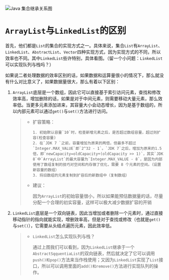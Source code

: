 ![Java 集合继承关系图](https://cs-wlei224.obs.cn-south-1.myhuaweicloud.com/blog-imgs/202312121816932.png)

# `ArrayList`与`LinkedList`的区别

首先，他们都是`List`的集合的实现方式之一。具体来说，集合`List`有`ArrayList`、`LinkedList`、`AbstractList`、`Vector`四种实现方式，因为实现方式的不同，所以效率也不同。其中`LinkedList`些许特别，具体看图。（留一个小问题：`LinkedList`可以实现队列与栈吗？）

如果说二者处理数据的效率区别的话，如果数据和运算量很小的情况下，那么就没有什么对比意义了，如果数据量很大，那么有着以下区别：

1. `ArrayList`底层是一个数组，因此它可以直接基于索引访问元素，查找和修改效率高，增加删除的话，如果是对于中间元素，则需要移动大量元素，那么效率低。当更多元素添加进来，其容量大小会动态增长，因为是基于数组的，所以内部元素可以通过`get()`与`set()`方法进行访问。

	> - 扩容策略：
	>
	>    	1. 初始默认容量`10`时，检查新增元素之后，是否超过数组容量，超过则扩容(检查容量)
	>    	2. 在`JDK 7 `之前，容量增加为原来的两倍，但最多不超过`Integer.MAX_VALUE`即`2^32 - 1`。`JDK 7`之后，增加为原来的1.5倍，即`newCapacity=oldCapacity+(oldCapacity >> 1)`，其实`JDK 8`中`ArrayList`的最大容量为`Integer.MAX_VALUE - 8`，是因为内部使用了数组复制的技巧对空间和内存做了优化，需要 8 个元素的空间。（设置新容量的数组）
	>    	3. 将旧数组的元素复制到扩容后的新数组中（复制数组）
	>
	> - 建议：
	>
	>   ​	因为`ArrayList`的初始容量很小，所以如果能预估数据量的话，尽量分配一个合理的初实容量，这样可以极大减少数据扩容的开销

2. `LinkedList`底层是一个双向链表，因此当增加或者删除一个元素时，通过直接移动指针的指向就能实现，增删效率高，但是对于查找或修改（也就是`get()`与`set()`），它需要从头结点遍历元素，因此效率低。

   > - `LinkedList`怎么实现队列与栈？
   >
   >   ​	通过上图我们可以看到，因为`LinkedList`继承于一个`AbstractSqquentiaList`的双向链表，然后就决定了它可以调用`push()和pop()`方法来当作栈使用；又因为`LinkedList`实现了`List`接口，所以可以调用里面的`add()和remove()`方法进行实现队列的操作。

